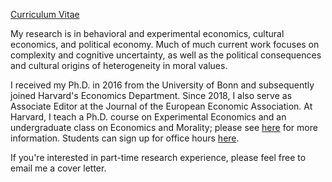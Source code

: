 [Curriculum Vitae](/pdf/Enke_cv.pdf)

My research is in behavioral and experimental economics, cultural economics, and political economy. Much of much current work focuses on complexity and  cognitive uncertainty, as well as the political consequences and cultural origins of heterogeneity in moral values. 

I received my Ph.D. in 2016 from the University of Bonn and subsequently joined Harvard's Economics Department. Since 2018, I also serve as Associate Editor at the Journal of the European Economic Association. At Harvard, I teach a Ph.D. course on Experimental Economics and an undergraduate class on Economics and Morality; please see [here](https://scholar.harvard.edu/benke) for more information. Students can sign up for office hours [here](https://app.acuityscheduling.com/schedule.php?owner=12646405).

If you're interested in part-time research experience, please feel free to email me a cover letter.
